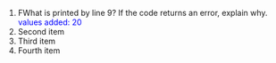 <ol>
  <li>FWhat is printed by line 9? If the code returns an error, explain why. </li>
  <span style="color:blue"> values added: 20 </span>
  <li>Second item</li>
  <li>Third item</li>
  <li>Fourth item</li>
</ol>